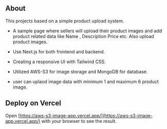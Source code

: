## About

This projects based on a simple product upload system.

- A sample page where sellers will upload their product images and add product related data like Name , Description Price etc. Also upload product images.

- Use Next.js for both frontend and backend.
- Creating a responsive UI with Tailwind CSS.
- Utilized AWS-S3 for image storage and MongoDB for database.
- user can uplaod image data with minimum 1 and maximum 6 product image.

## Deploy on Vercel

Open [https://aws-s3-image-app.vercel.app/](https://aws-s3-image-app.vercel.app/) with your browser to see the result.
